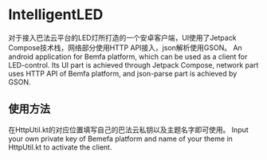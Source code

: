 # IntelligentLED
对于接入巴法云平台的LED灯所打造的一个安卓客户端，UI使用了Jetpack Compose技术栈，网络部分使用HTTP API接入，json解析使用GSON。
An android application for Bemfa platform, which can be used as a client for LED-control. Its UI part is achieved through Jetpack Compose, network part uses HTTP API of Bemfa platform, and json-parse part is achieved by GSON.


## 使用方法
在HttpUtil.kt的对应位置填写自己的巴法云私钥以及主题名字即可使用。
Input your own private key of Bemefa platform and name of your theme in HttpUtil.kt to activate the client.
